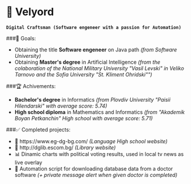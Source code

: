 # 🐐 Velyord

**`Digital Craftsman (Software engeneer with a passion for Automation)`**

###🎯 Goals:
<ul>
  <li>
    Obtaining the title <strong>Software engeneer</strong> on Java path <i>(from Software University)</i>
  </li>
  <li>
    Obtaining <strong>Master's degree</strong> in Artificial Intelligence <i>(from the colaboration of the National Military University "Vasil Levski" in Veliko Tarnovo and the Sofia University "St. Kliment Ohridski"")</i>
  </li>
</ul>

###🏆 Achivements:
<ul>
  <li>
    <strong>Bachelor's degree</strong> in Informatics <i>(from Plovdiv University "Paisii Hilendarski" with average score: 5.74)</i>
  </li>
  <li>
    <strong>High school diploma</strong> in Mathematics and Informatics <i>(from "Akademik Boyan Petkanchin" High school with average score: 5.71)</i>
  </li>
</ul>

###✅ Completed projects:
<ul>
  <li>
    🏫 https://www.eg-dg-bg.com/ <i>(Language High school website)</i>
  </li>
  <li>
    📖 http://dglib.escom.bg/ <i>(Library website)</i>
  </li>
  <li>
    📊 Dinamic charts with political voting results, used in local tv news as live overlay
  </li>
  <li>
    🤖 Automation script for downloading database data from a doctor software <i>(+ private message alert when given doctor is completed)</i>
  </li>
</ul>
